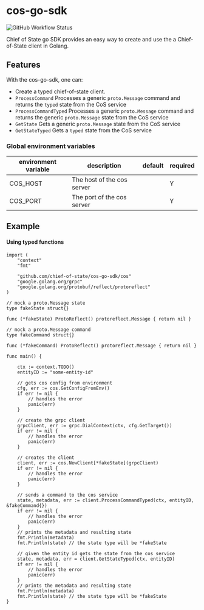# cos-go-sdk
![GitHub Workflow Status](https://img.shields.io/github/workflow/status/chief-of-state/cos-go-sdk/main)

Chief of State go SDK provides an easy way to create and use the a Chief-of-State client in Golang.

## Features
With the cos-go-sdk, one can:
- Create a typed chief-of-state client.
- `ProcessCommand` Processes a generic `proto.Message` command and returns the `typed` state from the CoS service
- `ProcessCommandTyped` Processes a generic `proto.Message` command and returns the generic `proto.Message` state from the CoS service
- `GetState` Gets a generic `proto.Message` state from the CoS service
- `GetStateTyped` Gets a `typed` state from the CoS service


### Global environment variables
| environment variable | description | default | required |
|--- | --- | --- | --- |
| COS_HOST | The host of the cos server | | Y |
| COS_PORT | The port of the cos server | | Y |

## Example
#### Using typed functions

```
import (
	"context"
	"fmt"

	"github.com/chief-of-state/cos-go-sdk/cos"
	"google.golang.org/grpc"
	"google.golang.org/protobuf/reflect/protoreflect"
)

// mock a proto.Message state
type fakeState struct{}

func (*fakeState) ProtoReflect() protoreflect.Message { return nil }

// mock a proto.Message command
type fakeCommand struct{}

func (*fakeCommand) ProtoReflect() protoreflect.Message { return nil }

func main() {

	ctx := context.TODO()
	entityID := "some-entity-id"

	// gets cos config from environment
	cfg, err := cos.GetConfigFromEnv()
	if err != nil {
		// handles the error
		panic(err)
	}

	// create the grpc client
	grpcClient, err := grpc.DialContext(ctx, cfg.GetTarget())
	if err != nil {
		// handles the error
		panic(err)
	}

	// creates the client
	client, err := cos.NewClient[*fakeState](grpcClient)
	if err != nil {
		// handles the error
		panic(err)
	}

	// sends a command to the cos service
	state, metadata, err := client.ProcessCommandTyped(ctx, entityID, &fakeCommand{})
	if err != nil {
		// handles the error
		panic(err)
	}
	// prints the metadata and resulting state
	fmt.Println(metadata)
	fmt.Println(state) // the state type will be *fakeState

	// given the entity id gets the state from the cos service
	state, metadata, err = client.GetStateTyped(ctx, entityID)
	if err != nil {
		// handles the error
		panic(err)
	}
	// prints the metadata and resulting state
	fmt.Println(metadata)
	fmt.Println(state) // the state type will be *fakeState
}
```
